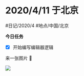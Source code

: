 # 2020/4/11 于北京

#日记/2020/4 #地点/中国/北京

**今日任务**

- [x] 开始编写编辑器逻辑

<!-- @timer "date":"Sat Apr 11 2020 22:20:03 GMT+0800 (China Standard Time)" -->

来一张图片 :full_moon_with_face:

![](https://i.loli.net/2020/04/11/cihvBXE3uSnQtrA.png)
